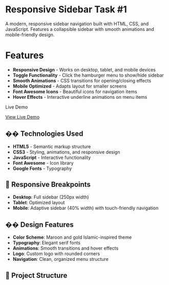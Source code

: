 # Responsive Sidebar Task #1

A modern, responsive sidebar navigation built with HTML, CSS, and JavaScript. Features a collapsible sidebar with smooth animations and mobile-friendly design.

# Features

- **Responsive Design** - Works on desktop, tablet, and mobile devices
- **Toggle Functionality** - Click the hamburger menu to show/hide sidebar
- **Smooth Animations** - CSS transitions for opening/closing effects
- **Mobile Optimized** - Adapts layout for smaller screens
- **Font Awesome Icons** - Beautiful icons for navigation items
- **Hover Effects** - Interactive underline animations on menu items

Live Demo

[View Live Demo](your-github-pages-url-here)

## ��️ Technologies Used

- **HTML5** - Semantic markup structure
- **CSS3** - Styling, animations, and responsive design
- **JavaScript** - Interactive functionality
- **Font Awesome** - Icon library
- **Google Fonts** - Typography

## 📱 Responsive Breakpoints

- **Desktop**: Full sidebar (250px width)
- **Tablet**: Optimized layout
- **Mobile**: Adaptive sidebar (40% width) with touch-friendly navigation

## �� Design Features

- **Color Scheme**: Maroon and gold Islamic-inspired theme
- **Typography**: Elegant serif fonts
- **Animations**: Smooth transitions and hover effects
- **Logo**: Custom logo with rounded corners
- **Navigation**: Clean, organized menu structure

## 📁 Project Structure
